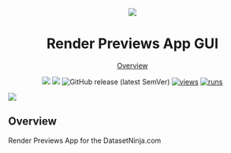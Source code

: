 <div align="center" markdown>
<img src="https://github.com/supervisely-ecosystem/render-previews-app/assets/119248312/c549392d-a81f-40c0-8ddd-5ddcc1850c81"/>

# Render Previews App GUI

<p align="center">
  <a href="#Overview">Overview</a>
</p>

[![](https://img.shields.io/badge/supervisely-ecosystem-brightgreen)](https://ecosystem.supervisely.com/apps/supervisely-ecosystem/PLACEHOLDER-FOR-APP-PATH)
[![](https://img.shields.io/badge/slack-chat-green.svg?logo=slack)](https://supervisely.com/slack)
![GitHub release (latest SemVer)](https://img.shields.io/github/v/release/supervisely-ecosystem/PLACEHOLDER-FOR-APP-PATH)
[![views](https://app.supervisely.com/img/badges/views/supervisely-ecosystem/PLACEHOLDER-FOR-APP-PATH.png)](https://supervisely.com)
[![runs](https://app.supervisely.com/img/badges/runs/supervisely-ecosystem/PLACEHOLDER-FOR-APP-PATH.png)](https://supervisely.com)

</div>

<img src="https://github.com/supervisely-ecosystem/render-previews-app/assets/119248312/00d81b5b-9f0b-49c5-9917-3ea1c36b4565"/>

## Overview

Render Previews App for the DatasetNinja.com
